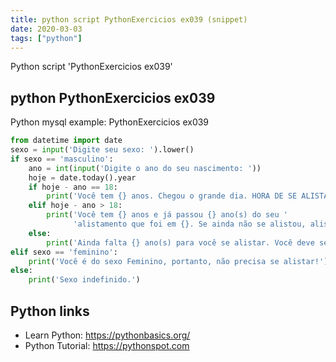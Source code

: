```yaml
---
title: python script PythonExercicios ex039 (snippet)
date: 2020-03-03
tags: ["python"]
---
```

Python script 'PythonExercicios ex039'


## python PythonExercicios ex039

Python mysql example: PythonExercicios ex039

```python
from datetime import date
sexo = input('Digite seu sexo: ').lower()
if sexo == 'masculino':
    ano = int(input('Digite o ano do seu nascimento: '))
    hoje = date.today().year
    if hoje - ano == 18:
        print('Você tem {} anos. Chegou o grande dia. HORA DE SE ALISTAR!'.format(hoje - ano))
    elif hoje - ano > 18:
        print('Você tem {} anos e já passou {} ano(s) do seu '
              'alistamento que foi em {}. Se ainda não se alistou, aliste-se!'.format(hoje - ano, hoje - ano - 18, hoje - (hoje - ano - 18)))
    else:
        print('Ainda falta {} ano(s) para você se alistar. Você deve se alistar em {}. Fique atento!'.format(18 - (hoje - ano), hoje + 18 - (hoje - ano)))
elif sexo == 'feminino':
    print('Você é do sexo Feminino, portanto, não precisa se alistar!')
else:
    print('Sexo indefinido.')


```

## Python links

- Learn Python: https://pythonbasics.org/
- Python Tutorial: https://pythonspot.com
